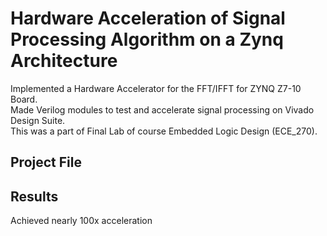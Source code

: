 # Hardware Acceleration of Signal Processing Algorithm on a Zynq Architecture
Implemented a Hardware Accelerator for the FFT/IFFT for ZYNQ Z7-10 Board. </br>
Made Verilog modules to test and accelerate signal processing on Vivado Design Suite. </br>
This was a part of Final Lab of course Embedded Logic Design (ECE_270).

## Project File


## Results
Achieved nearly 100x acceleration
